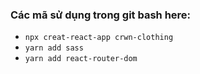 ### Các mã sử dụng trong git bash here:
- `npx creat-react-app crwn-clothing`
- `yarn add sass`
- `yarn add react-router-dom`